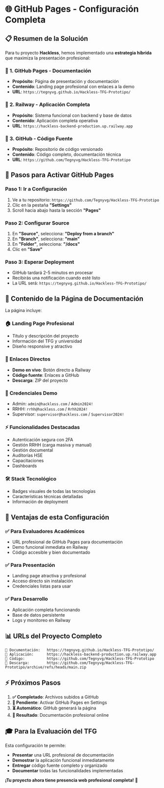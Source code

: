 # 🌐 GitHub Pages - Configuración Completa

## 📋 Resumen de la Solución

Para tu proyecto **Hackless**, hemos implementado una **estrategia híbrida** que maximiza la presentación profesional:

### 🎯 **1. GitHub Pages - Documentación**
- **Propósito**: Página de presentación y documentación
- **Contenido**: Landing page profesional con enlaces a la demo
- **URL**: `https://tegnyvg.github.io/Hackless-TFG-Prototipo/`

### 🚀 **2. Railway - Aplicación Completa**
- **Propósito**: Sistema funcional con backend y base de datos
- **Contenido**: Aplicación completa operativa
- **URL**: `https://hackless-backend-production.up.railway.app`

### 📱 **3. GitHub - Código Fuente**
- **Propósito**: Repositorio de código versionado
- **Contenido**: Código completo, documentación técnica
- **URL**: `https://github.com/Tegnyvg/Hackless-TFG-Prototipo`

## 🔧 Pasos para Activar GitHub Pages

### **Paso 1: Ir a Configuración**
1. Ve a tu repositorio: `https://github.com/Tegnyvg/Hackless-TFG-Prototipo`
2. Clic en la pestaña **"Settings"**
3. Scroll hacia abajo hasta la sección **"Pages"**

### **Paso 2: Configurar Source**
1. En **"Source"**, selecciona: **"Deploy from a branch"**
2. En **"Branch"**, selecciona: **"main"**
3. En **"Folder"**, selecciona: **"/docs"**
4. Clic en **"Save"**

### **Paso 3: Esperar Deployment**
- GitHub tardará 2-5 minutos en procesar
- Recibirás una notificación cuando esté listo
- La URL será: `https://tegnyvg.github.io/Hackless-TFG-Prototipo/`

## 📄 Contenido de la Página de Documentación

La página incluye:

### 🏠 **Landing Page Profesional**
- Título y descripción del proyecto
- Información del TFG y universidad
- Diseño responsive y atractivo

### 🔗 **Enlaces Directos**
- **Demo en vivo**: Botón directo a Railway
- **Código fuente**: Enlaces a GitHub
- **Descarga**: ZIP del proyecto

### 🔑 **Credenciales Demo**
- Admin: `admin@hackless.com` / `Admin2024!`
- RRHH: `rrhh@hackless.com` / `Rrhh2024!`
- Supervisor: `supervisor@hackless.com` / `Supervisor2024!`

### ⚡ **Funcionalidades Destacadas**
- Autenticación segura con 2FA
- Gestión RRHH (carga masiva y manual)
- Gestión documental
- Auditorías HSE
- Capacitaciones
- Dashboards

### 🛠️ **Stack Tecnológico**
- Badges visuales de todas las tecnologías
- Características técnicas detalladas
- Información de deployment

## 🎯 Ventajas de esta Configuración

### ✅ **Para Evaluadores Académicos**
- URL profesional de GitHub Pages para documentación
- Demo funcional inmediata en Railway
- Código accesible y bien documentado

### ✅ **Para Presentación**
- Landing page atractiva y profesional
- Acceso directo sin instalación
- Credenciales listas para usar

### ✅ **Para Desarrollo**
- Aplicación completa funcionando
- Base de datos persistente
- Logs y monitoreo en Railway

## 📊 URLs del Proyecto Completo

```
📄 Documentación:   https://tegnyvg.github.io/Hackless-TFG-Prototipo/
🚀 Aplicación:      https://hackless-backend-production.up.railway.app
📱 Código:          https://github.com/Tegnyvg/Hackless-TFG-Prototipo
📧 Descarga:        https://github.com/Tegnyvg/Hackless-TFG-Prototipo/archive/refs/heads/main.zip
```

## ⚡ Próximos Pasos

1. **✅ Completado**: Archivos subidos a GitHub
2. **🔄 Pendiente**: Activar GitHub Pages en Settings
3. **⏳ Automático**: GitHub generará la página
4. **🎯 Resultado**: Documentación profesional online

## 🎓 Para la Evaluación del TFG

Esta configuración te permite:
- **Presentar** una URL profesional de documentación
- **Demostrar** la aplicación funcional inmediatamente
- **Entregar** código fuente completo y organizado
- **Documentar** todas las funcionalidades implementadas

**¡Tu proyecto ahora tiene presencia web profesional completa!** 🌟
